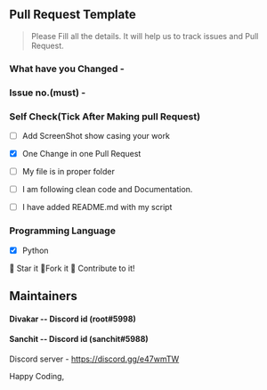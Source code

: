 ## Pull Request Template
> Please Fill all the details. It will help us to track issues and Pull Request.

### What have you Changed -

### Issue no.(must) -

### Self Check(Tick After Making pull Request)

- [ ] Add ScreenShot show casing your work
- [x] One Change in one Pull Request
- [ ] My file is in proper folder
- [ ] I am following clean code and Documentation.
- [ ] I have added README.md with my script


### Programming Language

- [x] Python

:star2: Star it :fork_and_knife:Fork it :handshake: Contribute to it!

## Maintainers 

#### Divakar -- Discord id (root#5998)
#### Sanchit -- Discord id (sanchit#5988)

Discord server  - https://discord.gg/e47wmTW


Happy Coding,